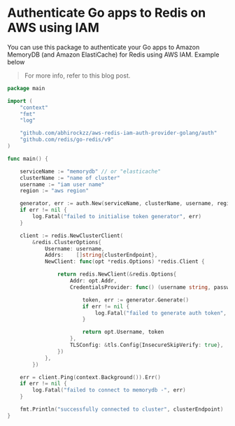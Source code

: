 # Authenticate Go apps to Redis on AWS using IAM

You can use this package to authenticate your Go apps to Amazon MemoryDB (and Amazon ElastiCache) for Redis using AWS IAM. Example below

> For more info, refer to this blog post.

```go
package main

import (
	"context"
	"fmt"
	"log"

	"github.com/abhirockzz/aws-redis-iam-auth-provider-golang/auth"
	"github.com/redis/go-redis/v9"
)

func main() {

    serviceName := "memorydb" // or "elasticache"
    clusterName := "name of cluster"
    username := "iam user name"
    region := "aws region"

	generator, err := auth.New(serviceName, clusterName, username, region)
	if err != nil {
		log.Fatal("failed to initialise token generator", err)
	}

	client := redis.NewClusterClient(
		&redis.ClusterOptions{
			Username: username,
			Addrs:    []string{clusterEndpoint},
			NewClient: func(opt *redis.Options) *redis.Client {

				return redis.NewClient(&redis.Options{
					Addr: opt.Addr,
					CredentialsProvider: func() (username string, password string) {

						token, err := generator.Generate()
						if err != nil {
							log.Fatal("failed to generate auth token", err)
						}

						return opt.Username, token
					},
					TLSConfig: &tls.Config{InsecureSkipVerify: true},
				})
			},
		})

	err = client.Ping(context.Background()).Err()
	if err != nil {
		log.Fatal("failed to connect to memorydb -", err)
	}

	fmt.Println("successfully connected to cluster", clusterEndpoint)
}
```


